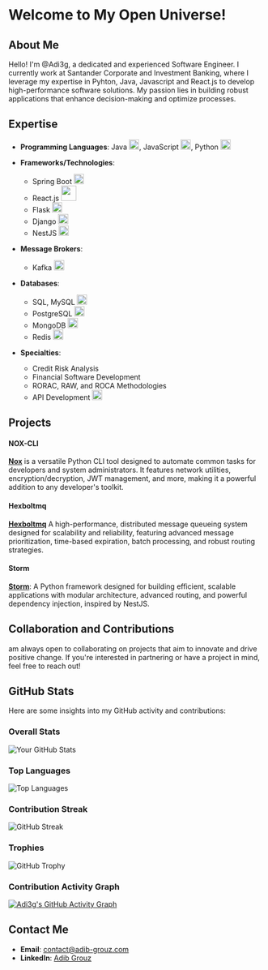 # Welcome to My Open Universe!

## About Me
Hello! I'm @Adi3g, a dedicated and experienced Software Engineer. I currently work at Santander Corporate and Investment Banking, where I leverage my expertise in Pyhton, Java, Javascript and React.js to develop high-performance software solutions. My passion lies in building robust applications that enhance decision-making and optimize processes.

## Expertise
- **Programming Languages**: Java <img src="https://img.icons8.com/color/48/000000/java-coffee-cup-logo.png" width="20" height="20">, JavaScript <img src="https://img.icons8.com/color/48/000000/javascript.png" width="20" height="20">, Python <img src="https://img.icons8.com/color/48/000000/python.png" width="20" height="20">
- **Frameworks/Technologies**:
  - Spring Boot <img src="https://img.icons8.com/color/48/000000/spring-logo.png" width="20" height="20">
  - React.js <img src="https://img.icons8.com/plasticine/100/000000/react.png" width="30" height="30">
  - Flask <img src="https://img.icons8.com/color/48/000000/flask.png" width="20" height="20">
  - Django <img src="https://img.icons8.com/color/48/000000/django.png" width="20" height="20">
  - NestJS <img src="https://docs.nestjs.com/assets/logo-small.svg" width="20" height="20">
- **Message Brokers**:
  - Kafka <img src="https://github.com/user-attachments/assets/66be88dd-3f48-446a-9e6d-991feb90efd5" width="20" height="20">

- **Databases**:
  - SQL, MySQL <img src="https://img.icons8.com/color/48/000000/mysql-logo.png" width="20" height="20">
  - PostgreSQL <img src="https://img.icons8.com/color/48/000000/postgreesql.png" width="20" height="20">
  - MongoDB <img src="https://img.icons8.com/color/48/000000/mongodb.png" width="20" height="20">
  - Redis <img src="https://img.icons8.com/color/48/000000/redis.png" width="20" height="20">
- **Specialties**:
  - Credit Risk Analysis
  - Financial Software Development
  - RORAC, RAW, and ROCA Methodologies
  - API Development <img src="https://img.icons8.com/nolan/64/api-settings.png" width="20" height="20">

## Projects

#### NOX-CLI 
 [**Nox**](https://github.com/Adi3g/nox-cli) is a versatile Python CLI tool designed to automate common tasks for developers and system administrators. It features network utilities, encryption/decryption, JWT management, and more, making it a powerful addition to any developer's toolkit.

#### Hexboltmq
[**Hexboltmq**](https://github.com/Adi3g/hexboltmq) A high-performance, distributed message queueing system designed for scalability and reliability, featuring advanced message prioritization, time-based expiration, batch processing, and robust routing strategies.

#### Storm
[**Storm**](https://github.com/Adi3g/storm): A Python framework designed for building efficient, scalable applications with modular architecture, advanced routing, and powerful dependency injection, inspired by NestJS.

## Collaboration and Contributions
 am always open to collaborating on projects that aim to innovate and drive positive change. If you're interested in partnering or have a project in mind, feel free to reach out!

## GitHub Stats

Here are some insights into my GitHub activity and contributions:

### Overall Stats

![Your GitHub Stats](https://github-readme-stats.vercel.app/api?username=Adi3g&show_icons=true&theme=dark&hide=issues,contribs&count_private=true&card_width=400)

### Top Languages

![Top Languages](https://github-readme-stats.vercel.app/api/top-langs/?username=Adi3g&layout=compact&hide=html,css&theme=dark)

### Contribution Streak

![GitHub Streak](https://github-readme-streak-stats.herokuapp.com/?user=Adi3g&theme=dark&date_format=M%20j%5B%2C%20Y%5D&hide_border=true)

### Trophies

![GitHub Trophy](https://github-profile-trophy.vercel.app/?username=Adi3g&theme=dark&margin-w=15&no-frame=true&column=8)

### Contribution Activity Graph

[![Adi3g's GitHub Activity Graph](https://github-readme-activity-graph.vercel.app/graph?username=Adi3g&bg_color=0d1117&color=5BCDEC&line=5BCDEC&point=FFFFFF&area=true&hide_border=true)](https://github.com/Adi3g)


## Contact Me
- **Email**: [contact@adib-grouz.com](mailto:contact@adib-grouz.com)
- **LinkedIn**: [Adib Grouz](https://www.linkedin.com/in/adib-grouz)
